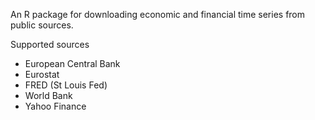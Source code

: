 An R package for downloading economic and financial time series from public sources.

Supported sources
* European Central Bank
* Eurostat
* FRED (St Louis Fed)
* World Bank
* Yahoo Finance
